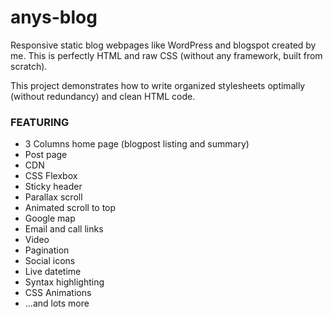 # anys-blog

Responsive static blog webpages like WordPress
and blogspot created by me. This is
perfectly HTML and raw CSS (without any
framework, built from scratch).

This project demonstrates how to write
organized stylesheets optimally (without
redundancy) and clean HTML code.

### FEATURING
<ul>
<li>3 Columns home page (blogpost listing
and summary)</li>
<li>Post page</li>
<li>CDN</li>
<li>CSS Flexbox</li>
<li>Sticky header</li>
<li>Parallax scroll</li>
<li>Animated scroll to top</li>
<li>Google map</li>
<li>Email and call links</li>
<li>Video</li>
<li>Pagination</li>
<li>Social icons</li>
<li>Live datetime</li>
<li>Syntax highlighting</li>
<li>CSS Animations</li>
<li>...and lots more</li>
</ul>
